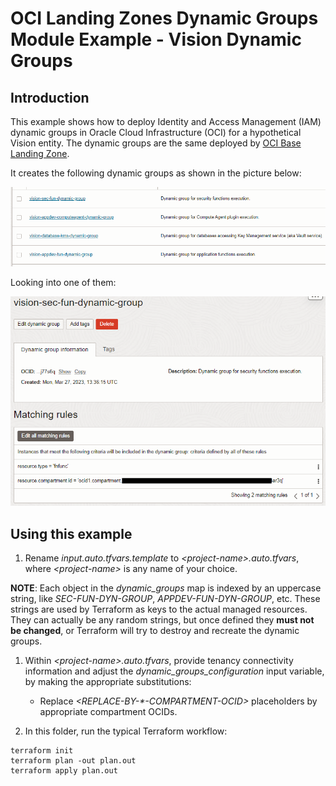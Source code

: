 # OCI Landing Zones Dynamic Groups Module Example - Vision Dynamic Groups

## Introduction

This example shows how to deploy Identity and Access Management (IAM) dynamic groups in Oracle Cloud Infrastructure (OCI) for a hypothetical Vision entity. The dynamic groups are the same deployed by [OCI Base Landing Zone](https://github.com/oci-landing-zones/oci-base-landing-zone).

It creates the following dynamic groups as shown in the picture below:

![Dynamic Groups](./images/dynamic-groups.PNG)

Looking into one of them:

![Security Functions Dynamic Group](./images/security-functions-dynamic-group.PNG)

## Using this example
1. Rename *input.auto.tfvars.template* to *\<project-name\>.auto.tfvars*, where *\<project-name\>* is any name of your choice.

**NOTE**: Each object in the *dynamic_groups* map is indexed by an uppercase string, like *SEC-FUN-DYN-GROUP*, *APPDEV-FUN-DYN-GROUP*, etc. These strings are used by Terraform as keys to the actual managed resources. They can actually be any random strings, but once defined they **must not be changed**, or Terraform will try to destroy and recreate the dynamic groups.

1. Within *\<project-name\>.auto.tfvars*, provide tenancy connectivity information and adjust the *dynamic_groups_configuration* input variable, by making the appropriate substitutions:
   - Replace *\<REPLACE-BY-\*-COMPARTMENT-OCID\>* placeholders by appropriate compartment OCIDs.

2. In this folder, run the typical Terraform workflow:
```
terraform init
terraform plan -out plan.out
terraform apply plan.out
```